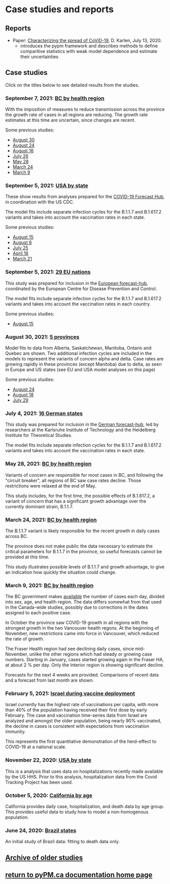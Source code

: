 # Case studies and reports

## Reports

* Paper: [Characterizing the spread of CoViD-19](reports/Characterizing_spread.pdf), D. Karlen, July 13, 2020.
    * introduces the pypm framework and describes methods to define comparitive statistics with weak model dependence
    and estimate their uncertainties

## Case studies

Click on the titles below to see detailed results from the studies.

### September 7, 2021: [BC by health region](bc20210907/index.md)

With the imposition of measures to reduce transmission across the province
the growth rate of cases in all regions are reducing.
The growth rate estimates at this time are uncertain, since changes
are recent.

Some previous studies:

* [August 30](bc20210830/index.md)
* [August 24](bc20210824/index.md)
* [August 16](bc20210816/index.md)
* [July 26](bc20210726/index.md)
* [May 28](bc20210528/index.md)
* [March 24](bc20210324/index.md)
* [March 9](bc20210309/index.md)

### September 5, 2021: [USA by state](usa20210905/index.md)

These show results from analyses prepared for
the [COVID-19 Forecast Hub](https://covid19forecasthub.org/), in coordination with the US CDC.

The model fits include separate infection cycles for the B.1.1.7 and B.1.617.2 variants and
takes into account the vaccination rates in each state.

Some previous studies:

* [August 15](usa20210815/index.md)
* [August 8](usa20210808/index.md)
* [July 25](usa20210725/index.md)
* [April 18](usa20210418/index.md)
* [March 21](usa20210321/index.md)

### September 5, 2021: [29 EU nations](eu20210905/index.md)

This study was prepared for inclusion in the [European forecast-hub](https://covid19forecasthub.eu/index.html),
coordinated by the European Centre for Disease Prevention and Control.

The model fits include separate infection cycles for the B.1.1.7 and B.1.617.2 variants and
takes into account the vaccination rates in each country.

Some previous studies:

* [August 15](eu20210815/index.md)

### August 30, 2021: [5 provinces](prov20210830/index.md)

Model fits to data from Alberta, Saskatchewan, Manitoba, Ontario and Quebec are shown.
Two additional infection cycles are included in the models to represent the variants of concern alpha and delta.
Case rates are growing rapidly in these provinces (except Manitoba) due to delta, as
seen in Europe and US states (see EU and USA model analyses on this page)

Some previous studies:

* [August 24](prov20210824/index.md)
* [August 18](prov20210818/index.md)
* [July 29](prov20210729/index.md)

### July 4, 2021: [16 German states](germany20210704/index.md)

This study was prepared for inclusion in the [German forecast-hub](https://kitmetricslab.github.io/forecasthub/forecast), led
by  researchers at the Karlsruhe Institute of Technology and the Heidelberg Institute for Theoretical Studies.

The model fits include separate infection cycles for the B.1.1.7 and B.1.617.2 variants and
takes into account the vaccination rates in each state.

### May 28, 2021: [BC by health region](bc20210528/index.md)

Variants of concern are responsible for most cases in BC, and following the "circuit breaker",
all regions of BC saw case rates decline.
Those restrictions were relaxed at the end of May.

This study includes, for the first time, the possible effects of B.1.617.2, a variant of concern that
has a significant growth advantage over the currently dominant strain, B.1.1.7.

### March 24, 2021: [BC by health region](bc20210324/index.md)

The B.1.1.7 variant is likely responsible for the recent growth in daily cases across BC.

The province does not make public the data necessary to estimate the critical parameters for B.1.1.7 in the province, so
useful forecasts cannot be provided at this time.

This study illustrates possible levels of B.1.1.7 and growth advantage, to give an indication how quickly the situation
could change.

### March 9, 2021: [BC by health region](bc20210309/index.md)

The BC government makes [available](http://www.bccdc.ca/health-info/diseases-conditions/covid-19/data)
the number of cases each day, divided into sex, age, and health region.
The data differs somewhat from that used in the Canada-wide studies, possibly due to corrections in
the dates assigned to each positive case.

In October the province saw COVID-19 growth in all regions with the strongest growth in the two Vancouver
health regons.
At the beginning of November, new restrictions came into force in Vancouver, which reduced the rate of growth.

The Fraser Health region had see declining daily cases, since mid-November, unlike the other regions
which had steady or growing case numbers.
Starting in January, cases started growing again in the Fraser HA, at about 2 % per day.
Only the Interior region is showing significant decline.

Forecasts for the next 4 weeks are provided. Comparisons of recent data
and a forecast from last month are shown.

### February 5, 2021: [Israel during vaccine deployment](https://nbviewer.jupyter.org/github/pypm/quickstart/blob/master/misc/israel_vaccination_study_20210204/israel_20210204.ipynb)

Israel currently has the highest rate of vaccinations per capita, with more than 40% of the population having received their first dose by early February.
The case and vaccination time-series data from Israel are analyzed and
amongst the older population, being nearly 90% vaccinated, the decline
in cases is consistent with expectations from vaccination immunity.

This represents the first quantitative demonstration of the herd-effect to COVID-19 at a national scale.

### November 22, 2020: [USA by state](usa_hhs_20201122/index.md)

This is a analysis that uses data on hospitalizations recently made available by the US HHS.
Prior to this analysis, hospitalization data from the Covid Tracking Project has been used.

### October 5, 2020: [California by age](california20201005/index.md)

California provides daily case, hospitalization, and death data by age group.
This provides useful data to study how to model a non-homogenous population.

### June 24, 2020: [Brazil states](brazil20200624/index.md)

An initial study of Brazil data: fitting to death data only.

## [Archive of older studies](archive/index.md)

## [return to pyPM.ca documentation home page](../..)
